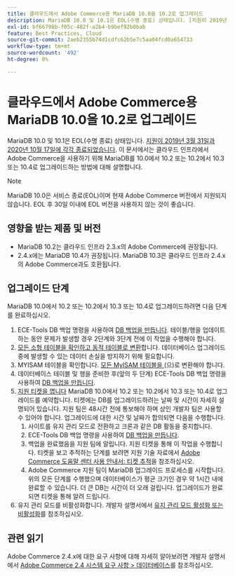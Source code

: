 ```yaml
---
title: 클라우드에서 Adobe Commerce용 MariaDB 10.0을 10.2로 업그레이드
description: MariaDB 10.0 및 10.1은 EOL(수명 종료) 상태입니다. [지원이 2019년 3월 31일 및 2020년 10월 17일에 각각 종료됨](https://endoflife.date/mariadb). 이 문서에서는 클라우드 인프라에서 Adobe Commerce을 사용하기 위해 MariaDB를 10.0에서 10.2 또는 10.2에서 10.3 또는 10.4로 업그레이드하는 방법에 대해 설명합니다.
exl-id: bf66798b-f05c-482f-a2b4-b9bef92b0bab
feature: Best Practices, Cloud
source-git-commit: 2aeb2355b74d1cdfc62b5e7c5aa04fcd0a654733
workflow-type: tm+mt
source-wordcount: '492'
ht-degree: 0%

---
```


# 클라우드에서 Adobe Commerce용 MariaDB 10.0을 10.2로 업그레이드

MariaDB 10.0 및 10.1은 EOL(수명 종료) 상태입니다. [지원이 2019년 3월 31일과 2020년 10월 17일에 각각 종료되었습니다](https://endoflife.date/mariadb). 이 문서에서는 클라우드 인프라에서 Adobe Commerce을 사용하기 위해 MariaDB를 10.0에서 10.2 또는 10.2에서 10.3 또는 10.4로 업그레이드하는 방법에 대해 설명합니다.

>[!NOTE]
>
>MariaDB 10.0은 서비스 종료(EOL)이며 현재 Adobe Commerce 버전에서 지원되지 않습니다. EOL 후 30일 이내에 EOL 버전을 사용하지 않는 것이 좋습니다.

## 영향을 받는 제품 및 버전

* MariaDB 10.2는 클라우드 인프라 2.3.x의 Adobe Commerce에 권장됩니다.
* 2.4.x에는 MariaDB 10.4가 권장됩니다. MariaDB 10.3은 클라우드 인프라 2.4.x의 Adobe Commerce과도 호환됩니다.

## 업그레이드 단계

MariaDB 10.0에서 10.2 또는 10.2에서 10.3 또는 10.4로 업그레이드하려면 다음 단계를 완료하십시오.

1. ECE-Tools DB 백업 명령을 사용하여 [DB 백업을 만듭니다](https://experienceleague.adobe.com/ko/docs/commerce-cloud-service/user-guide/develop/storage/snapshots). 테이블/행을 업데이트하는 동안 문제가 발생할 경우 2단계와 3단계 전에 이 작업을 수행해야 합니다.
1. [모든 소형 테이블을 확인하고 동적 테이블로 변환](https://experienceleague.adobe.com/docs/commerce-operations/implementation-playbook/best-practices/maintenance/commerce-235-upgrade-prerequisites-mariadb.html?lang=ko)합니다. 데이터베이스 업그레이드 중에 발생할 수 있는 데이터 손실을 방지하기 위해 필요합니다.
1. MYISAM 테이블을 확인합니다. [모든 MyISAM 테이블을 ](https://experienceleague.adobe.com/docs/commerce-operations/implementation-playbook/best-practices/planning/database-on-cloud.html?lang=ko)(으)로 변환해야 합니다.
1. 데이터베이스 테이블 및 행을 준비한 후(앞의 두 단계) ECE-Tools DB 백업 명령을 사용하여 [DB 백업을 만듭니다](https://experienceleague.adobe.com/ko/docs/commerce-cloud-service/user-guide/develop/storage/snapshots).
1. [지원 티켓을 엽니다](/help/help-center-guide/help-center/magento-help-center-user-guide.md#submit-ticket) MariaDB 10.0에서 10.2 또는 10.2에서 10.3 또는 10.4로 업그레이드를 예약합니다. 티켓에는 DB를 업그레이드하려는 날짜 및 시간이 자세히 설명되어 있습니다. 지원 팀은 48시간 전에 통보해야 하며 상인 개발자 팀은 사용할 수 있어야 합니다. 업그레이드에 대한 시간 및 날짜가 합의되면 다음을 수행합니다.
   1. 사이트를 유지 관리 모드로 전환하고 크론과 같은 DB 활동을 중지합니다.
   1. ECE-Tools DB 백업 명령을 사용하여 [DB 백업을 만듭니다](https://experienceleague.adobe.com/ko/docs/commerce-cloud-service/user-guide/develop/storage/snapshots).
   1. 백업을 완료했음을 지원 팀에 알립니다. 지원 티켓을 통해 이 작업을 수행합니다. 티켓을 보고 추적하는 단계를 보려면 지원 기술 자료에서 [Adobe Commerce 도움말 센터 사용 안내서: 티켓 추적](/help/help-center-guide/help-center/magento-help-center-user-guide.md#track-tickets)을 참조하십시오.
   1. Adobe Commerce 지원 팀이 MariaDB 업그레이드 프로세스를 시작합니다. 위의 모든 단계를 수행했으며 데이터베이스가 평균 크기인 경우 약 1시간 내에 완료할 수 있습니다. 더 큰 DB는 시간이 더 오래 걸립니다. 업그레이드가 완료되면 티켓을 통해 알려 드립니다.
1. 유지 관리 모드를 비활성화합니다. 개발자 설명서에서 [유지 관리 모드 활성화 또는 비활성화](https://experienceleague.adobe.com/ko/docs/commerce-operations/installation-guide/tutorials/maintenance-mode)를 참조하십시오.

## 관련 읽기

Adobe Commerce 2.4.x에 대한 요구 사항에 대해 자세히 알아보려면 개발자 설명서에서 [Adobe Commerce 2.4 시스템 요구 사항 > 데이터베이스](https://experienceleague.adobe.com/ko/docs/commerce-operations/installation-guide/system-requirements#database)를 참조하십시오.

